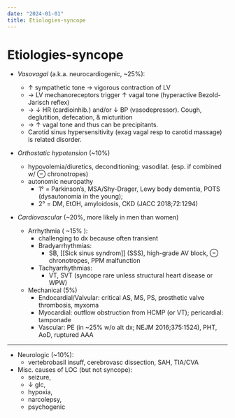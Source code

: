 ```yaml
---
date: "2024-01-01"
title: Etiologies-syncope
---
```



# Etiologies-syncope

- _Vasovagal_ (a.k.a. neurocardiogenic, ~25%):

  - ↑ sympathetic tone → vigorous contraction of LV
  - → LV mechanoreceptors trigger ↑ vagal tone (hyperactive Bezold-Jarisch reflex)
  - → ↓ HR (cardioinhib.) and/or ↓ BP (vasodepressor). Cough, deglutition, defecation, & micturition
  - → ↑ vagal tone and thus can be precipitants.
  - Carotid sinus hypersensitivity (exag vagal resp to carotid massage) is related disorder.

- _Orthostatic hypotension_ (~10%)

  - hypovolemia/diuretics, deconditioning; vasodilat. (esp. if combined w/ ⊖ chronotropes)
  - autonomic neuropathy
    - 1° = Parkinson’s, MSA/Shy-Drager, Lewy body dementia, POTS (dysautonomia in the young);
    - 2° = DM, EtOH, amyloidosis, CKD (JACC 2018;72:1294)

- _Cardiovascular_ (~20%, more likely in men than women)

  - Arrhythmia ( ~15% ):
    - challenging to dx because often transient
    - Bradyarrhythmias:
      - SB, [[Sick sinus syndrom]] (SSS), high-grade AV block, ⊖ chronotropes, PPM malfunction
    - Tachyarrhythmias:
      - VT, SVT (syncope rare unless structural heart disease or WPW)
  - Mechanical (5%)
    - Endocardial/Valvular: critical AS, MS, PS, prosthetic valve thrombosis, myxoma
    - Myocardial: outflow obstruction from HCMP (or VT); pericardial: tamponade
    - Vascular: PE (in ~25% w/o alt dx; NEJM 2016;375:1524), PHT, AoD, ruptured AAA

---
- Neurologic (~10%):
  - vertebrobasil insuff, cerebrovasc dissection, SAH, TIA/CVA
- Misc. causes of LOC (but not syncope):
  - seizure,
  - ↓ glc,
  - hypoxia,
  - narcolepsy,
  - psychogenic
